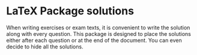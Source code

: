 # LaTeX Package solutions

When writing exercises or exam texts, it is convenient to write the
solution along with every question. This package is designed to place the
solutions either after each question or at the end of the document. You can
even decide to hide all the solutions.
